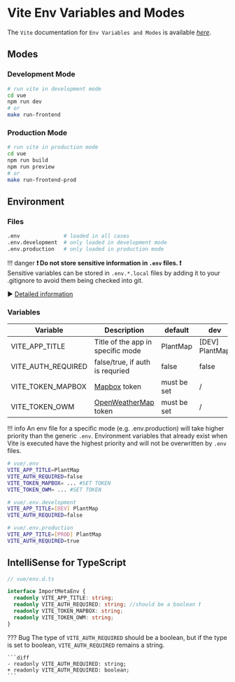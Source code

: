 # Vite Env Variables and Modes

The `Vite` documentation for `Env Variables and Modes` is available _[here](https://vitejs.dev/guide/env-and-mode.html#env-variables-and-modes)_.

## Modes

### Development Mode

```bash
# run vite in development mode
cd vue
npm run dev
# or
make run-frontend
```

### Production Mode

```bash
# run vite in production mode
cd vue
npm run build
npm run preview
# or
make run-frontend-prod
```

## Environment

### Files

<!--python only added for syntax highlighting, would be text-->

```python
.env              # loaded in all cases
.env.development  # only loaded in development mode
.env.production   # only loaded in production mode
```

!!! danger
    **❗ Do not store sensitive information in `.env` files. ❗**  
    Sensitive variables can be stored in `.env.*.local` files by adding it to your .gitignore to avoid them being
    checked into git.

▶ [Detailed information](https://vitejs.dev/guide/env-and-mode.html#env-files)

### Variables

| Variable           | Description                                                       | default     | dev            | prod            |
| ------------------ | ----------------------------------------------------------------- | ----------- | -------------- | --------------- |
| VITE_APP_TITLE     | Title of the app in specific mode                                 | PlantMap    | [DEV] PlantMap | [PROD] PlantMap |
| VITE_AUTH_REQUIRED | false/true, if auth is requried                                   | false       | false          | true            |
| VITE_TOKEN_MAPBOX  | [Mapbox](<[https://](https://www.mapbox.com/)>) token             | must be set | /              | /               |
| VITE_TOKEN_OWM     | [OpenWeatherMap](<[https://](https://openweathermap.org/)>) token | must be set | /              | /               |

!!! info
    An env file for a specific mode (e.g. .env.production) will take higher priority than the generic `.env`.
    Environment variables that already exist when Vite is executed have the highest priority and will not be
    overwritten by `.env` files.

<!--bash only added for syntax highlighting, would be text-->

```bash
# vue/.env
VITE_APP_TITLE=PlantMap
VITE_AUTH_REQUIRED=false
VITE_TOKEN_MAPBOX= ... #SET TOKEN
VITE_TOKEN_OWM= ... #SET TOKEN

# vue/.env.development
VITE_APP_TITLE=[DEV] PlantMap
VITE_AUTH_REQUIRED=false

# vue/.env.production
VITE_APP_TITLE=[PROD] PlantMap
VITE_AUTH_REQUIRED=true
```

## IntelliSense for TypeScript

```TypeScript
// vue/env.d.ts

interface ImportMetaEnv {
  readonly VITE_APP_TITLE: string;
  readonly VITE_AUTH_REQUIRED: string; //should be a boolean ❗
  readonly VITE_TOKEN_MAPBOX: string;
  readonly VITE_TOKEN_OWM: string;
}
```

??? Bug
    The type of `VITE_AUTH_REQUIRED` should be a boolean, but if the type is set to boolean,
    `VITE_AUTH_REQUIRED` remains a string.

    ```diff
    - readonly VITE_AUTH_REQUIRED: string;
    + readonly VITE_AUTH_REQUIRED: boolean;
    ```
